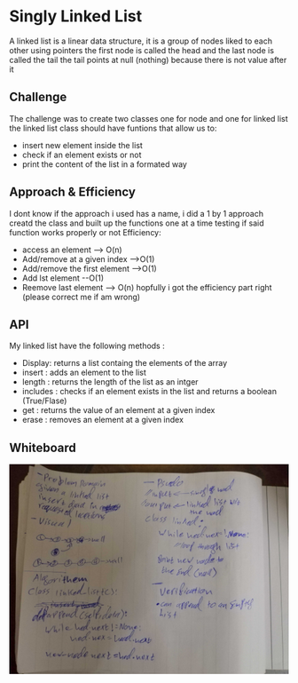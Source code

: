 # Singly Linked List
A linked list is a linear data structure, it is a group of nodes liked to each other using pointers
the first node is called the head and the last node is called the tail
the tail points at null (nothing) because there is not value after it

## Challenge
The challenge was to create two classes one for node and one for linked list
the linked list class should have funtions that allow us to:
* insert new element inside the list
* check if an element exists or not
* print the content of the list in a formated way



## Approach & Efficiency
I dont know if the approach i used has a name, i did a 1 by 1 approach
creatd the class and built up the functions one at a time testing if said function works properly or not
Efficiency:
* access an element --> O(n)
* Add/remove at a given index -->O(1)
* Add/remove the first element -->O(1)
* Add lst element --O(1)
* Reemove last element --> O(n)
hopfully i got the efficiency part right (please correct me if am wrong)
## API
My linked list have the following methods :
* Display: returns a list containg the elements of the array
* insert : adds an element to the list
* length : returns the length of the list as an intger
* includes : checks if an element exists in the list and returns a boolean (True/Flase)
* get : returns the value of an element at a given index
* erase : removes an element at a given index

## Whiteboard 
![img](../../../assests/linked_list_insertoin.jpg)
